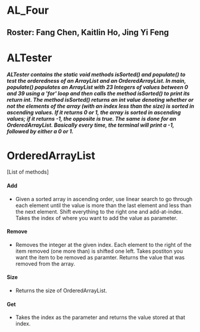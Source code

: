 # AL_Four

## Roster: Fang Chen, Kaitlin Ho, Jing Yi Feng

# ALTester

##### ALTester contains the static void methods isSorted() and populate() to test the orderedness of an ArrayList and an OrderedArrayList. In main, populate() populates an ArrayList<Integer> with 23 Integers of values between 0 and 39 using a 'for' loop and then calls the method isSorted() to print its return int. The method isSorted() returns an int value denoting whether or not the elements of the array (with an index less than the size) is sorted in ascending values. If it returns 0 or 1, the array is sorted in ascending values; if it returns -1, the opposite is true. The same is done for an OrderedArrayList. Basically every time, the terminal will print a -1, followed by either a 0 or 1.

# OrderedArrayList

[List of methods]
#### Add
* Given a sorted array in ascending order, use linear search to go through each element until the value is more than the last element and less than the next element. Shift everything to the right one and add-at-index. Takes the index of where you want to add the value as parameter.

#### Remove
* Removes the integer at the given index. Each element to the right of the item removed (one more than) is shifted one left. Takes postiton you want the item to be removed as paramter. Returns the value that was removed from the array.

#### Size
* Returns the size of OrderedArrayList.

#### Get
* Takes the index as the parameter and returns the value stored at that index.
